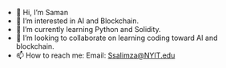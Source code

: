 - 👋 Hi, I’m Saman
- 👀 I’m interested in AI and Blockchain.
- 🌱 I’m currently learning Python and Solidity.
- 💞️ I’m looking to collaborate on learning coding toward AI and blockchain.
- 📫 How to reach me: Email: Ssalimza@NYIT.edu

<!---
Ssalimza/Ssalimza is a ✨ special ✨ repository because its `README.md` (this file) appears on your GitHub profile.
You can click the Preview link to take a look at your changes.
--->
